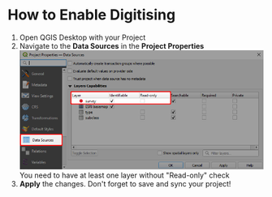 # How to Enable Digitising

1. Open QGIS Desktop with your <MainPlatformName /> Project 
2. Navigate to the **Data Sources** in the **Project Properties**
   ![Map Themes](./qgis_digitising.png)
   You need to have at least one layer without "Read-only" check
3. **Apply** the changes. Don't forget to save and sync your project!
